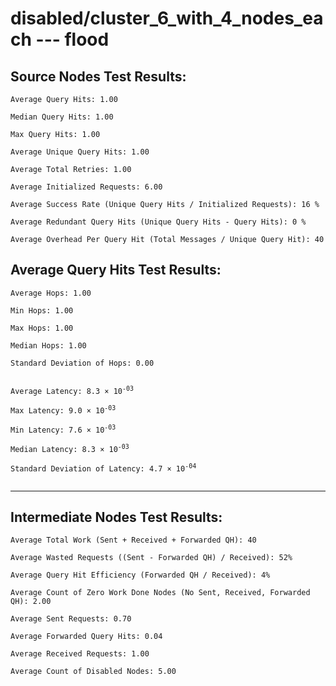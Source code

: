 # disabled/cluster_6_with_4_nodes_each --- flood
## Source Nodes Test Results:
	Average Query Hits: 1.00

	Median Query Hits: 1.00

	Max Query Hits: 1.00

	Average Unique Query Hits: 1.00

	Average Total Retries: 1.00

	Average Initialized Requests: 6.00

	Average Success Rate (Unique Query Hits / Initialized Requests): 16 %

	Average Redundant Query Hits (Unique Query Hits - Query Hits): 0 %

	Average Overhead Per Query Hit (Total Messages / Unique Query Hit): 40



## Average Query Hits Test Results:
<pre><code>Average Hops: 1.00

Min Hops: 1.00

Max Hops: 1.00

Median Hops: 1.00

Standard Deviation of Hops: 0.00


Average Latency: 8.3 × 10<sup>-03</sup>

Max Latency: 9.0 × 10<sup>-03</sup>

Min Latency: 7.6 × 10<sup>-03</sup>

Median Latency: 8.3 × 10<sup>-03</sup>

Standard Deviation of Latency: 4.7 × 10<sup>-04</sup>

</code></pre>

---------------------------------------------
## Intermediate Nodes Test Results:

	Average Total Work (Sent + Received + Forwarded QH): 40

	Average Wasted Requests ((Sent - Forwarded QH) / Received): 52%

	Average Query Hit Efficiency (Forwarded QH / Received): 4%

	Average Count of Zero Work Done Nodes (No Sent, Received, Forwarded QH): 2.00

	Average Sent Requests: 0.70

	Average Forwarded Query Hits: 0.04

	Average Received Requests: 1.00

	Average Count of Disabled Nodes: 5.00

